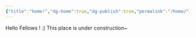 ```yaml
---
{"title":"home!","dg-home":true,"dg-publish":true,"permalink":"/home/","tags":["gardenEntry"],"dgPassFrontmatter":true,"created":"2023-09-22T23:41:40.006+08:00","updated":"2023-09-23T00:38:48.950+08:00"}
---
```



Hello Fellows ! :)
This place is under construction~

